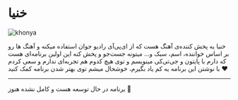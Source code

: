 # خنیا
![khonya](http://rozito.ir/khonya.png) 

خنیا یه پخش کننده‌ی آهنگ هست که از ای‌پی‌آی رادیو جوان استفاده میکنه و آهنگ ها رو بر اساس خواننده، اسم، سبک و... میتونه جست‌جو و پخش کنه
این اولین برنامه‌ای هست که دارم با پایتون و جی‌تی‌کی مینویسم و توی هیچ کدوم هم تجربه‌ای ندارم و سعی کردم با نوشتن این برنامه یه کم یاد بگیرم، خوشحال میشم توی بهتر شدن برنامه کمک کنید ❤️

***
برنامه در حال توسعه هست و کامل نشده هنوز 🙏
